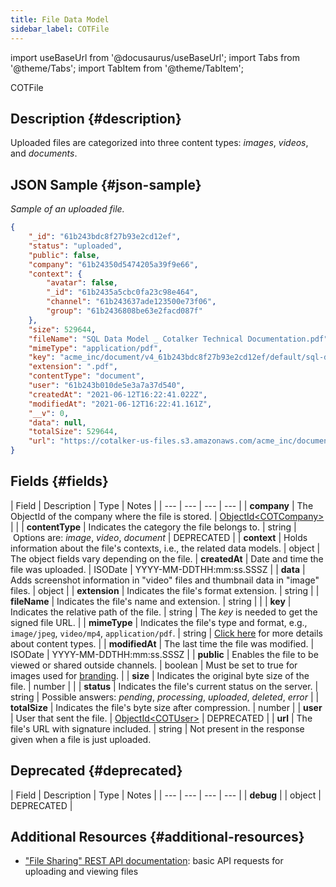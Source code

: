 ```yaml
---
title: File Data Model
sidebar_label: COTFile
---
```

import useBaseUrl from '@docusaurus/useBaseUrl';
import Tabs from '@theme/Tabs';
import TabItem from '@theme/TabItem';

<span className="hero__subtitle">COTFile</span>

## Description {#description}
Uploaded files are categorized into three content types: _images_, _videos_, and _documents_.

## JSON Sample {#json-sample}
_Sample of an uploaded file._
```json
{
    "_id": "61b243bdc8f27b93e2cd12ef",
    "status": "uploaded",
    "public": false,
    "company": "61b24350d5474205a39f9e66",
    "context": {
        "avatar": false,
        "_id": "61b2435a5cbc0fa23c98e464",
        "channel": "61b243637ade123500e73f06",
        "group": "61b2436808be63e2facd087f"
    },
    "size": 529644,
    "fileName": "SQL Data Model _ Cotalker Technical Documentation.pdf",
    "mimeType": "application/pdf",
    "key": "acme_inc/document/v4_61b243bdc8f27b93e2cd12ef/default/sql-data-model-partner-technical-consultants-d.pdf",
    "extension": ".pdf",
    "contentType": "document",
    "user": "61b243b010de5e3a7a37d540",
    "createdAt": "2021-06-12T16:22:41.022Z",
    "modifiedAt": "2021-06-12T16:22:41.161Z",
    "__v": 0,
    "data": null,
    "totalSize": 529644,
    "url": "https://cotalker-us-files.s3.amazonaws.com/acme_inc/document/v4_61b243bdc8f27b93e2cd12ef/default/sql-data-model-partner-technical-consultants-d.pdf?X-Amz-Algorithm=AWS4-HMAC-SHA256&X-Amz-Credential=AKIAJ27XMZVIFCIAPLHA%2F20211209%2Fus-east-1%2Fs3%2Faws4_request&X-Amz-Date=20211209T175044Z&X-Amz-Expires=900&X-Amz-Signature=725e080587bea916dd5b1829c309cd572165083525d28f32555dd9a1d818d9e4&X-Amz-SignedHeaders=host&response-content-disposition=inline%3B%20filename%3D"
}
```

## Fields {#fields}

| Field | Description | Type | Notes |
| --- | --- | --- | --- |
| **company** | The ObjectId of the company where the file is stored. | [ObjectId<COTCompany\>](/docs/documentation/models/model_company) | |
| **contentType** | Indicates the category the file belongs to. | string | Options are: _image_, _video_, _document_ | DEPRECATED |
| **context** | Holds information about the file's contexts, i.e., the related data models. | object | The object fields vary depending on the file.
| **createdAt** | Date and time the file was uploaded. | ISODate | YYYY-MM-DDTHH:mm:ss.SSSZ |
| **data** | Adds screenshot information in "video" files and thumbnail data in "image" files. | object | 
| **extension** | Indicates the file's format extension. | string | 
| **fileName** | Indicates the file's name and extension. | string | |
| **key** | Indicates the relative path of the file. | string | The _key_ is needed to get the signed file URL. |
| **mimeType** | Indicates the file's type and format, e.g., `image/jpeg`, `video/mp4`, `application/pdf`. | string | [Click here](/docs/documentation/models/communication/model_messageContent) for more details about content types. |
| **modifiedAt** | The last time the file was modified. | ISODate | YYYY-MM-DDTHH:mm:ss.SSSZ |
| **public** | Enables the file to be viewed or shared outside channels. | boolean | Must be set to true for images used for [branding](/docs/documentation/admin/special_configurations/branding). |
| **size** | Indicates the original byte size of the file. | number | |
| **status** | Indicates the file's current status on the server. | string | Possible answers: _pending_, _processing_, _uploaded_, _deleted_, _error_ |
| **totalSize** | Indicates the file's byte size after compression. | number |
| **user** | User that sent the file. | [ObjectId<COTUser\>](/docs/documentation/models/users/model_users) | DEPRECATED |
| **url** | The file's URL with signature included. | string | Not present in the response given when a file is just uploaded.


## Deprecated {#deprecated}

| Field | Description | Type | Notes |
| --- | --- | --- | --- |
| **debug** | | object | DEPRECATED |

## Additional Resources {#additional-resources}
- ["File Sharing" REST API documentation](/docs/documentation/api/communication/files): basic API requests for uploading and viewing files
